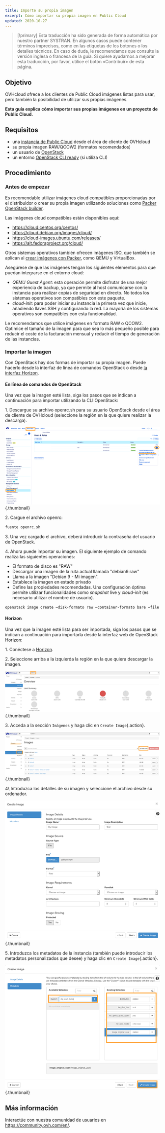 ```yaml
---
title: Importe su propia imagen
excerpt: Cómo importar su propia imagen en Public Cloud
updated: 2020-10-27
---
```


> [!primary]
> Esta traducción ha sido generada de forma automática por nuestro partner SYSTRAN. En algunos casos puede contener términos imprecisos, como en las etiquetas de los botones o los detalles técnicos. En caso de duda, le recomendamos que consulte la versión inglesa o francesa de la guía. Si quiere ayudarnos a mejorar esta traducción, por favor, utilice el botón «Contribuir» de esta página.
> 


## Objetivo

OVHcloud ofrece a los clientes de Public Cloud imágenes listas para usar, pero también la posibilidad de utilizar sus propias imágenes.

**Esta guía explica cómo importar sus propias imágenes en un proyecto de Public Cloud.**

## Requisitos

- una [instancia de Public Cloud](/pages/public_cloud/compute/public-cloud-first-steps#3-crear-una-instancia/) desde el área de cliente de OVHcloud
- su propia imagen RAW/QCOW2 (formatos recomendados) 
- un usuario de [OpenStack](/pages/public_cloud/compute/create_and_delete_a_user) 
- un entorno [OpenStack CLI ready](/pages/public_cloud/compute/prepare_the_environment_for_using_the_openstack_api) (si utiliza CLI)

## Procedimiento

### Antes de empezar

Es recomendable utilizar imágenes cloud compatibles proporcionadas por el distribuidor o crear su propia imagen utilizando soluciones como [Packer OpenStack builder](/pages/public_cloud/compute/create_image_from_existing_image_with_packer).

Las imágenes cloud compatibles están disponibles aquí:

- https://cloud.centos.org/centos/
- https://cloud.debian.org/images/cloud/
- https://cloud-images.ubuntu.com/releases/
- https://alt.fedoraproject.org/cloud/

Otros sistemas operativos también ofrecen imágenes ISO, que también se aplican al [crear imágenes con Packer](https://www.packer.io/docs/builders), como QEMU y VirtualBox.

Asegúrese de que las imágenes tengan los siguientes elementos para que puedan integrarse en el entorno cloud:

- *QEMU Guest Agent*\: esta operación permite disfrutar de una mejor experiencia de backup, ya que permite al host comunicarse con la instancia para realizar copias de seguridad en directo. No todos los sistemas operativos son compatibles con este paquete.
- *cloud-init*\: para poder iniciar su instancia la primera vez que inicie, añadiendo llaves SSH y configurando la red. La mayoría de los sistemas operativos son compatibles con esta funcionalidad.

Le recomendamos que utilice imágenes en formato RAW o QCOW2. Optimice el tamaño de la imagen para que sea lo más pequeño posible para reducir el coste de la facturación mensual y reducir el tiempo de generación de las instancias.

### Importar la imagen

Con OpenStack hay dos formas de importar su propia imagen. Puede hacerlo desde la interfaz de línea de comandos OpenStack o desde [la interfaz Horizon](https://horizon.cloud.ovh.net/auth/login/).

#### En línea de comandos de OpenStack

Una vez que la imagen esté lista, siga los pasos que se indican a continuación para importar utilizando la CLI OpenStack:

1\. Descargue su archivo openrc.sh para su usuario OpenStack desde el área de cliente de OVHcloud (seleccione la región en la que quiere realizar la descarga).

![openrc](images/openrc_file.png){.thumbnail}

2\. Cargue el archivo openrc:

```sh
fuente openrc.sh
```

3\. Una vez cargado el archivo, deberá introducir la contraseña del usuario de OpenStack.

4\. Ahora puede importar su imagen. El siguiente ejemplo de comando realiza las siguientes operaciones:

- El formato de disco es "RAW"
- Descargar una imagen de la ruta actual llamada "debian9.raw"
- Llama a la imagen "Debian 9 - Mi imagen".
- Establece la imagen en estado privado
- Define las propiedades recomendadas. Una configuración óptima permite utilizar funcionalidades como *snapshot* live y *cloud-init* (es necesario utilizar el nombre de usuario).

```sh
openstack image create —disk-formato raw —container-formato bare —file debian9.raw "Debian 9 - Mi imagen" —private —property distribution=debian —property hw_disk_bus=scsi —property hw_scsi_model=virtio-scsi —property hw_qemu_guest_agente=yes —property image_original_user=debian
```

#### Horizon

Una vez que la imagen esté lista para ser importada, siga los pasos que se indican a continuación para importarla desde la interfaz web de OpenStack Horizon:

1\. Conéctese a [Horizon](https://horizon.cloud.ovh.net/auth/login/).

2\. Seleccione arriba a la izquierda la región en la que quiera descargar la imagen.

![horizon_1](images/horizon_1.png){.thumbnail}

3\. Acceda a la sección `Imágenes` y haga clic en `Create Image`{.action}.

![horizon_2](images/horizon_2.png){.thumbnail}

4\ Introduzca los detalles de su imagen y seleccione el archivo desde su ordenador.

![horizon_3](images/horizon_3.png){.thumbnail}

5\. Introduzca los metadatos de la instancia (también puede introducir los metadatos personalizados que desee) y haga clic en `Create Image`{.action}.

![horizon_4](images/horizon_4.png){.thumbnail}

## Más información

Interactúe con nuestra comunidad de usuarios en <https://community.ovh.com/en/>.
